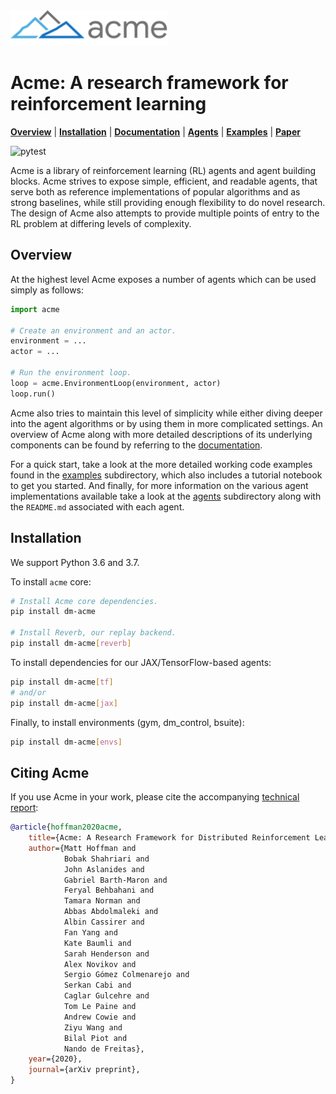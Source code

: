 <img src="docs/logos/acme.png" width="50%">

# Acme: A research framework for reinforcement learning

**[Overview](#overview)** | **[Installation](#installation)** |
**[Documentation]** | **[Agents]** | **[Examples]** | **[Paper]**

![pytest](https://github.com/deepmind/acme/workflows/pytest/badge.svg)

Acme is a library of reinforcement learning (RL) agents and agent building
blocks. Acme strives to expose simple, efficient, and readable agents, that
serve both as reference implementations of popular algorithms and as strong
baselines, while still providing enough flexibility to do novel research. The
design of Acme also attempts to provide multiple points of entry to the RL
problem at differing levels of complexity.

## Overview

At the highest level Acme exposes a number of agents which can be used simply as
follows:

```python
import acme

# Create an environment and an actor.
environment = ...
actor = ...

# Run the environment loop.
loop = acme.EnvironmentLoop(environment, actor)
loop.run()
```

Acme also tries to maintain this level of simplicity while either diving deeper
into the agent algorithms or by using them in more complicated settings. An
overview of Acme along with more detailed descriptions of its underlying
components can be found by referring to the [documentation][Documentation].

For a quick start, take a look at the more detailed working code examples found
in the [examples][Examples] subdirectory, which also includes a tutorial
notebook to get you started. And finally, for more information on the various
agent implementations available take a look at the [agents][Agents] subdirectory
along with the `README.md` associated with each agent.

## Installation

We support Python 3.6 and 3.7.

To install `acme` core:

```bash
# Install Acme core dependencies.
pip install dm-acme

# Install Reverb, our replay backend.
pip install dm-acme[reverb]
```

To install dependencies for our JAX/TensorFlow-based agents:

```bash
pip install dm-acme[tf]
# and/or
pip install dm-acme[jax]
```

Finally, to install environments (gym, dm_control, bsuite):

```bash
pip install dm-acme[envs]
```

## Citing Acme

If you use Acme in your work, please cite the accompanying [technical report][Paper]:

```bibtex
@article{hoffman2020acme,
    title={Acme: A Research Framework for Distributed Reinforcement Learning},
    author={Matt Hoffman and
            Bobak Shahriari and
            John Aslanides and
            Gabriel Barth-Maron and
            Feryal Behbahani and
            Tamara Norman and
            Abbas Abdolmaleki and
            Albin Cassirer and
            Fan Yang and
            Kate Baumli and
            Sarah Henderson and
            Alex Novikov and
            Sergio Gómez Colmenarejo and
            Serkan Cabi and
            Caglar Gulcehre and
            Tom Le Paine and
            Andrew Cowie and
            Ziyu Wang and
            Bilal Piot and
            Nando de Freitas},
    year={2020},
    journal={arXiv preprint},
}
```

[Documentation]: docs/index.md
[Examples]: examples/
[Agents]: acme/agents/
[Reverb]: https://github.com/deepmind/reverb
[Paper]: https://github.com/deepmind/acme/blob/master/acme/paper.pdf
